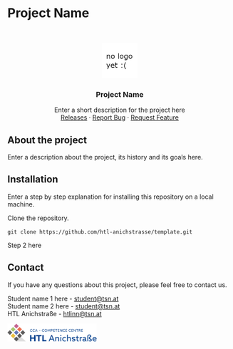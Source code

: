 # Project Name

<br/>
<p align="center">
  <a href="https://htl-anichstrasse.tirol">
    <img src=".github/logo.png" alt="Logo" width="80" height="80">
  </a>

  <h3 align="center">Project Name</h3>

  <p align="center">
    Enter a short description for the project here
    <br/>
    <a href="https://github.com/htl-anichstrasse/template/releases">Releases</a>
    ·
    <a href="https://github.com/htl-anichstrasse/template/issues">Report Bug</a>
    ·
    <a href="https://github.com/htl-anichstrasse/template/issues">Request Feature</a>
  </p>
</p>

## About the project
Enter a description about the project, its history and its goals here.

## Installation

Enter a step by step explanation for installing this repository on a local machine.

Clone the repository.
```
git clone https://github.com/htl-anichstrasse/template.git
```

Step 2 here

## Contact

If you have any questions about this project, please feel free to contact us.

Student name 1 here - student@tsn.at<br>
Student name 2 here - student@tsn.at<br>
HTL Anichstraße - htlinn@tsn.at

<a href="https://htl-anichstrasse.tirol" target="_blank"><img src=".github/htl-anichstrasse-logo.svg" width="200px"></a>
